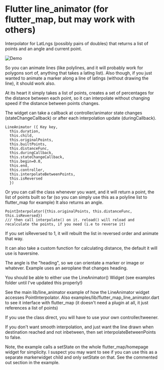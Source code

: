 # Flutter line_animator (for flutter_map, but may work with others)
Interpolator for LatLngs (possibly pairs of doubles) that returns a list of points and an angle and current point.

![Demo](./lineanim.gif)

So you can animate lines (like polylines, and it will probably work for polygons sort of, anything that takes a latlng list).
Also though, if you just wanted to animate a marker along a line of latlngs (without drawing the line), it should work also.

At its heart it simply takes a list of points, creates a set of percentages for the distance between each point, so it can interpolate without changing speed
if the distance between points changes.

The widget can take a callback at controller/animator state changes (stateChangeCallback) or after each interpolation update (duringCallback).
```
LineAnimator ({ Key key, 
  this.duration, 
  this.child, 
  this.originalPoints, 
  this.builtPoints, 
  this.distanceFunc,
  this.duringCallback,
  this.stateChangeCallback,
  this.begin=0.0, 
  this.end, 
  this.controller, 
  this.interpolateBetweenPoints,
  this.isReversed 
  })
  ```

Or you can call the class whenever you want, and it will return a point, the list of points built so far (so you can simply use this as a polyline list to flutter_map for example)
It also returns an angle.
```
PointInterpolator({this.originalPoints, this.distanceFunc, this.isReversed})
/// then call interpolate() on it. reload() will reload and recalculate the points, if you need (i.e to reverse it)
```

If you set isReversed to 1, it will rebuilt the list in reversed order and animate that way.

It can also take a custom function for calculating distance, the default it will use is haversine.

The angle is the "heading", so we can orientate a marker or image or whatever. Example uses an aeroplane that changes heading.

You should be able to either use the LineAnimator() Widget (see examples folder until I've updated this properly!)

See the main lib/line_animator example of how the LineAnimator widget accesses PointInterpolator. Also examples/lib/flutter_map_line_animator.dart to see it interface with flutter_map (it doesn't need a plugin at all, it just references a list of points)

If you use the class direct, you will have to use your own controller/tweener.

If you don't want smooth interpolation, and just want the line drawn when destination reached and not inbetween, then set interpolateBetweenPoints to false.

Note, the example calls a setState on the whole flutter_map/homepage widget for simplicity. I suspect you may want to see if you can use this as a separate markerwidget child and only setState on that. See the commented out section in the example.



